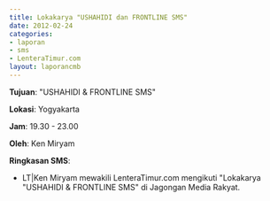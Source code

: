 ```yaml
---
title: Lokakarya "USHAHIDI dan FRONTLINE SMS"
date: 2012-02-24
categories:
- laporan
- sms
- LenteraTimur.com
layout: laporancmb
---
```

	
**Tujuan**: "USHAHIDI & FRONTLINE SMS"
	
**Lokasi**: Yogyakarta
	
**Jam**: 19.30 - 23.00
	
**Oleh**: Ken Miryam
	
**Ringkasan SMS**:
  * LT\|Ken Miryam mewakili LenteraTimur.com mengikuti "Lokakarya "USHAHIDI & FRONTLINE SMS" di Jagongan Media Rakyat. 
